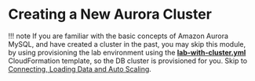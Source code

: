 # Creating a New Aurora Cluster

!!! note
    If you are familiar with the basic concepts of Amazon Aurora MySQL, and have created a cluster in the past, you may skip this module, by using provisioning the lab environment using the [**lab-with-cluster.yml**](../../templates/lab-with-cluster.yml?raw=true) CloudFormation template, so the DB cluster is provisioned for you. Skip to [Connecting, Loading Data and Auto Scaling](/modules/connect/).
